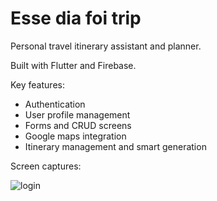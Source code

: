 # Esse dia foi trip
Personal travel itinerary assistant and planner.

Built with Flutter and Firebase.

Key features:
  - Authentication
  - User profile management
  - Forms and CRUD screens
  - Google maps integration
  - Itinerary management and smart generation
  
Screen captures:

![login](https://github.com/nandopedrosa/edft/blob/main/screen%20captures/1.jpg?raw=true)
